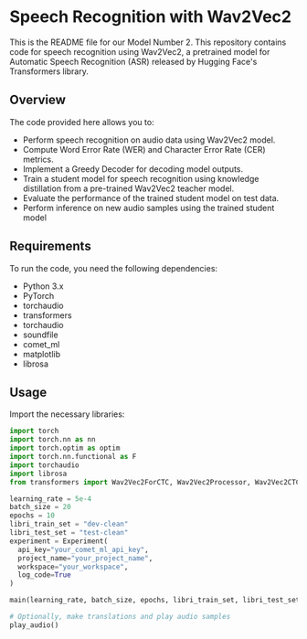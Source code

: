 # Speech Recognition with Wav2Vec2

This is the README file for our Model Number 2.
This repository contains code for speech recognition using Wav2Vec2, a pretrained model for Automatic Speech Recognition (ASR) released by Hugging Face's Transformers library.

## Overview

The code provided here allows you to:
- Perform speech recognition on audio data using Wav2Vec2 model.
- Compute Word Error Rate (WER) and Character Error Rate (CER) metrics.
- Implement a Greedy Decoder for decoding model outputs.
- Train a student model for speech recognition using knowledge distillation from a pre-trained Wav2Vec2 teacher model.
- Evaluate the performance of the trained student model on test data.
- Perform inference on new audio samples using the trained student model

## Requirements

To run the code, you need the following dependencies:
- Python 3.x
- PyTorch
- torchaudio
- transformers
- torchaudio
- soundfile
- comet_ml
- matplotlib
- librosa

## Usage
 Import the necessary libraries:

```python
import torch
import torch.nn as nn
import torch.optim as optim
import torch.nn.functional as F
import torchaudio
import librosa
from transformers import Wav2Vec2ForCTC, Wav2Vec2Processor, Wav2Vec2CTCTokenizer

learning_rate = 5e-4
batch_size = 20
epochs = 10
libri_train_set = "dev-clean"
libri_test_set = "test-clean"
experiment = Experiment(
  api_key="your_comet_ml_api_key",
  project_name="your_project_name",
  workspace="your_workspace",
  log_code=True
)

main(learning_rate, batch_size, epochs, libri_train_set, libri_test_set, experiment=experiment)

# Optionally, make translations and play audio samples
play_audio()
